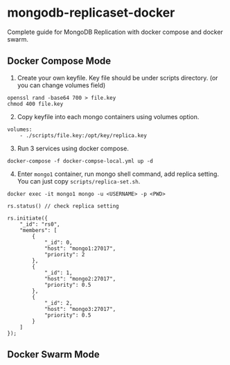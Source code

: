 # mongodb-replicaset-docker

Complete guide for MongoDB Replication with docker compose and docker swarm. 

## Docker Compose Mode
1. Create your own keyfile. Key file should be under scripts directory. (or you can change volumes field)
```
openssl rand -base64 700 > file.key
chmod 400 file.key
```

2. Copy keyfile into each mongo containers using volumes option.
```
volumes:
    - ./scripts/file.key:/opt/key/replica.key
```

3. Run 3 services using docker compose.
```
docker-compose -f docker-compse-local.yml up -d
```

4. Enter `mongo1` container, run mongo shell command, add replica setting.
You can just copy `scripts/replica-set.sh`.
```
docker exec -it mongo1 mongo -u <USERNAME> -p <PWD>

rs.status() // check replica setting

rs.initiate({
    "_id": "rs0",
    "members": [
        {
            "_id": 0,
            "host": "mongo1:27017",
            "priority": 2
        },
        {
            "_id": 1,
            "host": "mongo2:27017",
            "priority": 0.5
        },
        {
            "_id": 2,
            "host": "mongo3:27017",
            "priority": 0.5
        }
    ]
});
```

## Docker Swarm Mode
